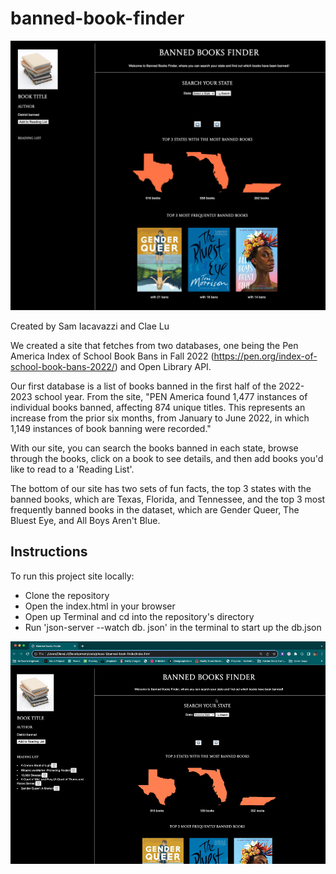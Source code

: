 # banned-book-finder

 ![Banned Book Finder Homepage](Banned-Book-Finder-homepage.png)

 Created by Sam Iacavazzi and Clae Lu

 We created a site that fetches from two databases, one being the Pen America Index of School Book Bans in Fall 2022 (https://pen.org/index-of-school-book-bans-2022/) and Open Library API.

 Our first database is a list of books banned in the first half of the 2022-2023 school year. From the site, "PEN America found 1,477 instances of individual books banned, affecting 874 unique titles. This represents an increase from the prior six months, from January to June 2022, in which 1,149 instances of book banning were recorded."

 With our site, you can search the books banned in each state, browse through the books, click on a book to see details, and then add books you'd like to read to a 'Reading List'.

 The bottom of our site has two sets of fun facts, the top 3 states with the banned books, which are Texas, Florida, and Tennessee, and the top 3 most frequently banned books in the dataset, which are Gender Queer, The Bluest Eye, and All Boys Aren't Blue. 

 ## Instructions

 To run this project site locally:
 - Clone the repository
 - Open the index.html in your browser
 - Open up Terminal and cd into the repository's directory
 - Run 'json-server --watch db. json' in the terminal to start up the db.json

 ![Banned Books Demo](Banned-Books-demo.gif)